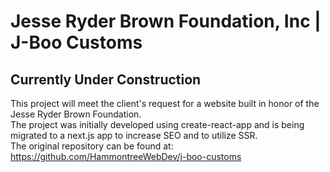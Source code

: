 # Jesse Ryder Brown Foundation, Inc | J-Boo Customs
## Currently Under Construction
This project will meet the client's request for a website built in honor of the Jesse Ryder Brown Foundation.
<br>
The project was initially developed using create-react-app and is being migrated to a next.js app to increase SEO and to utilize SSR.
<br>
The original repository can be found at: https://github.com/HammontreeWebDev/j-boo-customs